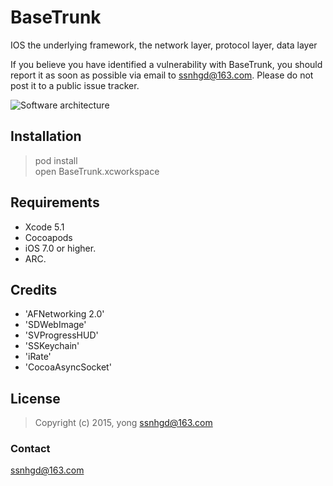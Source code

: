 # BaseTrunk
IOS the underlying framework, the network layer, protocol layer, data layer

If you believe you have identified a vulnerability with BaseTrunk, you should report it as soon as possible via email to ssnhgd@163.com. Please do not post it to a public issue tracker.



![Software architecture](https://github.com/ssnhitfkgd/BaseTrunk/blob/master/B3B9BE15-0BB4-4DFC-8F01-0C17E914BD20.jpg "Software architecture")


## Installation

> pod install<br />
> open BaseTrunk.xcworkspace


## Requirements

* Xcode 5.1<br />
* Cocoapods<br />
* iOS 7.0 or higher.
* ARC.

## Credits
 * 'AFNetworking 2.0'<br />
 * 'SDWebImage'<br />
 * 'SVProgressHUD'<br />
 * 'SSKeychain'<br />
 * 'iRate'<br />
 * 'CocoaAsyncSocket'<br />

## License
> Copyright (c) 2015, yong <ssnhgd@163.com>



### Contact
ssnhgd@163.com
